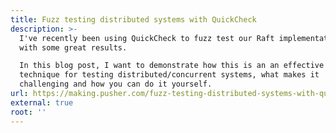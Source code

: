 ```yaml
---
title: Fuzz testing distributed systems with QuickCheck
description: >-
  I've recently been using QuickCheck to fuzz test our Raft implementation
  with some great results.

  In this blog post, I want to demonstrate how this is an an effective
  technique for testing distributed/concurrent systems, what makes it
  challenging and how you can do it yourself.
url: https://making.pusher.com/fuzz-testing-distributed-systems-with-quickcheck/
external: true
root: ''
---
```

